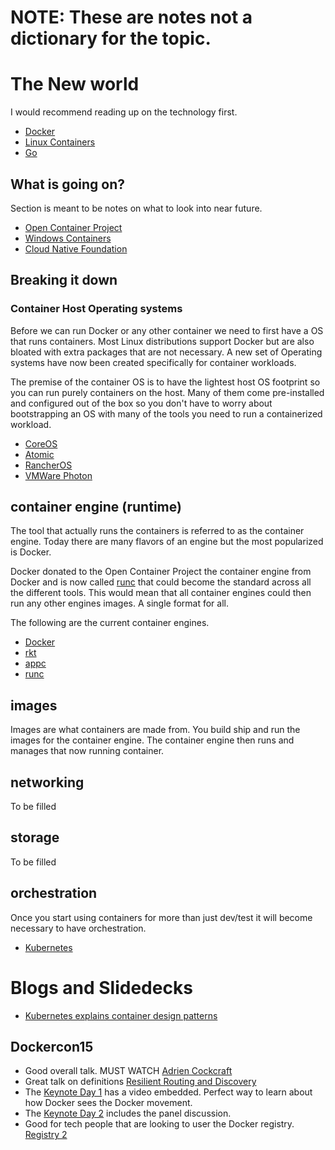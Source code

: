 **<h1>NOTE: These are notes not a dictionary for the topic.</h1>**

# The New world
I would recommend reading up on the technology first.
* [Docker](http://docs.docker.com/index.html)
* [Linux Containers](https://linuxcontainers.org)
* [Go](https://golang.org)


## What is going on?
Section is meant to be notes on what to look into near future.
* [Open Container Project](http://www.opencontainers.org)
* [Windows Containers](http://blogs.technet.com/b/server-cloud/archive/2015/04/08/microsoft-announces-new-container-technologies-for-the-next-generation-cloud.aspx)
* [Cloud Native Foundation](http://www.linuxfoundation.org/news-media/announcements/2015/07/new-cloud-native-computing-foundation-drive-alignment-among)


## Breaking it down

### Container Host Operating systems

Before we can run Docker or any other container we need to first have a OS that runs containers. Most Linux distributions support Docker but are also bloated with extra packages that are not necessary. A new set of Operating systems have now been created specifically for container workloads.


The premise of the container OS is to have the lightest host OS footprint so you can run purely containers on the host. Many of them come pre-installed and configured out of the box so you don't have to worry about bootstrapping an OS with many of the tools you need to run a containerized workload.

* [CoreOS](https://coreos.com)
* [Atomic](http://www.projectatomic.io)
* [RancherOS](https://github.com/rancher/os)
* [VMWare Photon](https://github.com/vmware/photon)


## container engine (runtime)

The tool that actually runs the containers is referred to as the container engine. Today there are many flavors of an engine but the most popularized is Docker.

Docker donated to the Open Container Project the container engine from Docker and is now called [runc](https://github.com/opencontainers/runc) that could become the standard across all the different tools. This would mean that all container engines could then run any other engines images. A single format for all.

 The following are the current container engines.

* [Docker](https://www.docker.com/)
* [rkt](https://github.com/coreos/rkt)
* [appc](https://github.com/appc/spec)
* [runc](https://github.com/opencontainers/runc)

## images
Images are what containers are made from. You build ship and run the images for the container engine. The container engine then runs and manages that now running container.

## networking
To be filled

## storage
To be filled

## orchestration
Once you start using containers for more than just dev/test it will become necessary to have orchestration.

* [Kubernetes](http://kubernetes.io)


# Blogs and Slidedecks
* [Kubernetes explains container design patterns](http://blog.kubernetes.io/2015/06/the-distributed-system-toolkit-patterns.html)


## Dockercon15
* Good overall talk. MUST WATCH [Adrien Cockcraft](https://www.youtube.com/watch?v=zDuTIZBh5_Q&list=PLkA60AVN3hh94tm0_6_rGxamkuHOLr30l&index=12)
* Great talk on definitions [Resilient Routing and Discovery](https://www.youtube.com/watch?v=ZDeAEZHby_A&list=PLkA60AVN3hh94tm0_6_rGxamkuHOLr30l&index=15)
* The [Keynote Day 1](http://www.slideshare.net/Docker/dockercon-sf-2015-keynote-day-1) has a video embedded. Perfect way to learn about how Docker sees the Docker movement.
* The [Keynote Day 2](http://www.slideshare.net/Docker/dockercon-15-keynote-day-2) includes the panel discussion.
* Good for tech people that are looking to user the Docker registry. [Registry 2](http://www.slideshare.net/Docker/docker-registry-v2)
